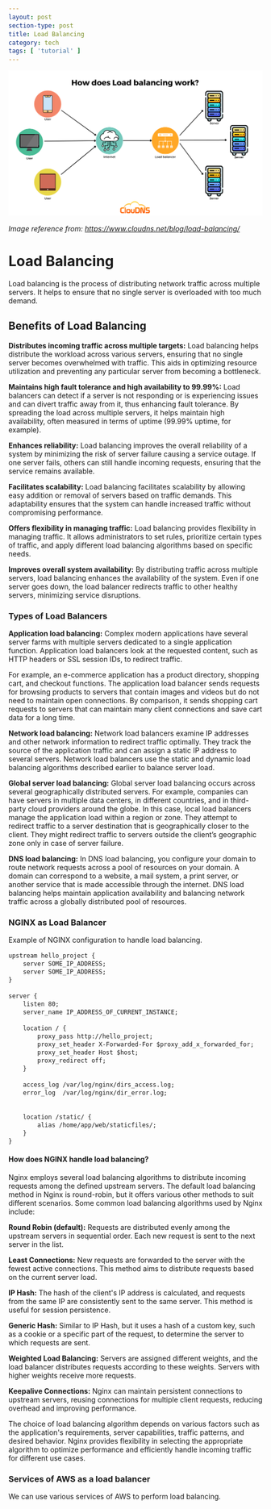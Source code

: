 ```yaml
---
layout: post
section-type: post
title: Load Balancing
category: tech
tags: [ 'tutorial' ]
---
```


![Alt text](/img/load_balancing_1.png)

*Image reference from: https://www.cloudns.net/blog/load-balancing/*

# Load Balancing

Load balancing is the process of distributing network traffic across multiple servers.
It helps to ensure that no single server is overloaded with too much demand.

## Benefits of Load Balancing

**Distributes incoming traffic across multiple targets:**
Load balancing helps distribute the workload across various servers, ensuring that no single server becomes
overwhelmed with traffic. This aids in optimizing resource utilization and preventing any particular server from
becoming a bottleneck.

**Maintains high fault tolerance and high availability to 99.99%:** Load balancers can detect if a server is not
responding
or is experiencing issues and can divert traffic away from it, thus enhancing fault tolerance. By spreading the load
across multiple servers, it helps maintain high availability, often measured in terms of uptime (99.99% uptime, for
example).

**Enhances reliability:** Load balancing improves the overall reliability of a system by minimizing the risk of server
failure causing a service outage. If one server fails, others can still handle incoming requests, ensuring that the
service remains available.

**Facilitates scalability:** Load balancing facilitates scalability by allowing easy addition or removal of servers
based on
traffic demands. This adaptability ensures that the system can handle increased traffic without compromising
performance.

**Offers flexibility in managing traffic:** Load balancing provides flexibility in managing traffic. It allows
administrators to set rules, prioritize certain types of traffic, and apply different load balancing algorithms based on
specific needs.

**Improves overall system availability:** By distributing traffic across multiple servers, load balancing enhances the
availability of the system. Even if one server goes down, the load balancer redirects traffic to other healthy servers,
minimizing service disruptions.

### Types of Load Balancers

**Application load balancing:**
Complex modern applications have several server farms with multiple servers dedicated to a single application function.
Application load balancers look at the requested content, such as HTTP headers or SSL session IDs, to redirect traffic.

For example, an e-commerce application has a product directory, shopping cart, and checkout functions. The application
load balancer sends requests for browsing products to servers that contain images and videos but do not need to maintain
open connections. By comparison, it sends shopping cart requests to servers that can maintain many client connections
and save cart data for a long time.

**Network load balancing:**
Network load balancers examine IP addresses and other network information to redirect traffic optimally. They track the
source of the application traffic and can assign a static IP address to several servers. Network load balancers use the
static and dynamic load balancing algorithms described earlier to balance server load.

**Global server load balancing:**
Global server load balancing occurs across several geographically distributed servers. For example, companies can have
servers in multiple data centers, in different countries, and in third-party cloud providers around the globe. In this
case, local load balancers manage the application load within a region or zone. They attempt to redirect traffic to a
server destination that is geographically closer to the client. They might redirect traffic to servers outside the
client’s geographic zone only in case of server failure.

**DNS load balancing:**
In DNS load balancing, you configure your domain to route network requests across a pool of resources on your domain. A
domain can correspond to a website, a mail system, a print server, or another service that is made accessible through
the internet. DNS load balancing helps maintain application availability and balancing network traffic across a globally
distributed pool of resources.

### NGINX as Load Balancer

Example of NGINX configuration to handle load balancing.

```
upstream hello_project {
    server SOME_IP_ADDRESS;
    server SOME_IP_ADDRESS;
}

server {
    listen 80;
    server_name IP_ADDRESS_OF_CURRENT_INSTANCE;

    location / {
        proxy_pass http://hello_project;
        proxy_set_header X-Forwarded-For $proxy_add_x_forwarded_for;
        proxy_set_header Host $host;
        proxy_redirect off;
    }

    access_log /var/log/nginx/dirs_access.log;
    error_log  /var/log/nginx/dir_error.log;


    location /static/ {
        alias /home/app/web/staticfiles/;
    }
}
```

#### How does NGINX handle load balancing?

Nginx employs several load balancing algorithms to distribute incoming requests among the defined upstream servers. The
default load balancing method in Nginx is round-robin, but it offers various other methods to suit different scenarios.
Some common load balancing algorithms used by Nginx include:

**Round Robin (default):** Requests are distributed evenly among the upstream servers in sequential order. Each new request
is sent to the next server in the list.

**Least Connections:** New requests are forwarded to the server with the fewest active connections. This method aims to
distribute requests based on the current server load.

**IP Hash:** The hash of the client's IP address is calculated, and requests from the same IP are consistently sent to the
same server. This method is useful for session persistence.

**Generic Hash:** Similar to IP Hash, but it uses a hash of a custom key, such as a cookie or a specific part of the
request, to determine the server to which requests are sent.

**Weighted Load Balancing:** Servers are assigned different weights, and the load balancer distributes requests according to
these weights. Servers with higher weights receive more requests.

**Keepalive Connections:** Nginx can maintain persistent connections to upstream servers, reusing connections for multiple
client requests, reducing overhead and improving performance.

The choice of load balancing algorithm depends on various factors such as the application's requirements, server
capabilities, traffic patterns, and desired behavior. Nginx provides flexibility in selecting the appropriate algorithm
to optimize performance and efficiently handle incoming traffic for different use cases.

### Services of AWS as a load balancer
We can use various services of AWS to perform load balancing.
